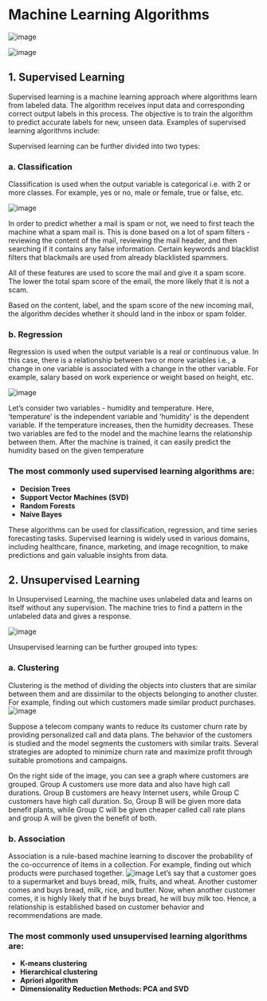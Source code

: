 # Machine Learning Algorithms

![image](https://github.com/khlinh2512/BusinessAnalytics/assets/118649367/1591804c-8f64-49e4-9577-91f060f1137c)

![image](https://github.com/khlinh2512/BusinessAnalytics/assets/118649367/6bb76a36-fe70-4126-8ed8-e31405275314)


## 1. Supervised Learning
Supervised learning is a machine learning approach where algorithms learn from labeled data. The algorithm receives input data and corresponding correct output labels in this process. The objective is to train the algorithm to predict accurate labels for new, unseen data. Examples of supervised learning algorithms include:

Supervised learning can be further divided into two types:

### a. Classification
Classification is used when the output variable is categorical i.e. with 2 or more classes. For example, yes or no, male or female, true or false, etc.

![image](https://github.com/khlinh2512/BusinessAnalytics/assets/118649367/1d0f4644-f493-4681-a047-0c7caec1e601)

In order to predict whether a mail is spam or not, we need to first teach the machine what a spam mail is. This is done based on a lot of spam filters - reviewing the content of the mail, reviewing the mail header, and then searching if it contains any false information. Certain keywords and blacklist filters that blackmails are used from already blacklisted spammers.

All of these features are used to score the mail and give it a spam score. The lower the total spam score of the email, the more likely that it is not a scam.

Based on the content, label, and the spam score of the new incoming mail, the algorithm decides whether it should land in the inbox or spam folder.
 

### b. Regression
Regression is used when the output variable is a real or continuous value. In this case, there is a relationship between two or more variables i.e., a change in one variable is associated with a change in the other variable. For example, salary based on work experience or weight based on height, etc.

![image](https://github.com/khlinh2512/BusinessAnalytics/assets/118649367/6024d7ee-1c02-48b1-a03c-d12e0d039e32)

Let’s consider two variables - humidity and temperature. Here, ‘temperature’ is the independent variable and ‘humidity' is the dependent variable. If the temperature increases, then the humidity decreases. 
These two variables are fed to the model and the machine learns the relationship between them. After the machine is trained, it can easily predict the humidity based on the given temperature

### The most commonly used supervised learning algorithms are:
* **Decision Trees**
* **Support Vector Machines (SVD)**
* **Random Forests**
* **Naive Bayes**

These algorithms can be used for classification, regression, and time series forecasting tasks. Supervised learning is widely used in various domains, including healthcare, finance, marketing, and image recognition, to make predictions and gain valuable insights from data.

## 2. Unsupervised Learning
In Unsupervised Learning, the machine uses unlabeled data and learns on itself without any supervision. The machine tries to find a pattern in the unlabeled data and gives a response.

![image](https://github.com/khlinh2512/BusinessAnalytics/assets/118649367/bdbe3c9a-f2b4-4832-8e42-fe2d6588a695)

Unsupervised learning can be further grouped into types:

### a. Clustering
Clustering is the method of dividing the objects into clusters that are similar between them and are dissimilar to the objects belonging to another cluster. For example, finding out which customers made similar product purchases.
![image](https://github.com/khlinh2512/BusinessAnalytics/assets/118649367/6e6ae2cd-535c-4b5f-8dd1-ac95350224b5)

Suppose a telecom company wants to reduce its customer churn rate by providing personalized call and data plans. The behavior of the customers is studied and the model segments the customers with similar traits. Several strategies are adopted to minimize churn rate and maximize profit through suitable promotions and campaigns.

On the right side of the image, you can see a graph where customers are grouped. Group A customers use more data and also have high call durations. Group B customers are heavy Internet users, while Group C customers have high call duration. So, Group B will be given more data benefit plants, while Group C will be given cheaper called call rate plans and group A will be given the benefit of both.
### b. Association
Association is a rule-based machine learning to discover the probability of the co-occurrence of items in a collection. For example, finding out which products were purchased together.
![image](https://github.com/khlinh2512/BusinessAnalytics/assets/118649367/1dc4d136-b0a2-4bb1-b20c-f03e0b57399e)
Let’s say that a customer goes to a supermarket and buys bread, milk, fruits, and wheat. Another customer comes and buys bread, milk, rice, and butter. Now, when another customer comes, it is highly likely that if he buys bread, he will buy milk too. Hence, a relationship is established based on customer behavior and recommendations are made. 

### The most commonly used unsupervised learning algorithms are: 

* **K-means clustering**
* **Hierarchical clustering**
* **Apriori algorithm**
* **Dimensionality Reduction Methods: PCA and SVD**

